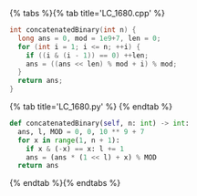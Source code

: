 {% tabs %}{% tab title='LC_1680.cpp' %}

```cpp
int concatenatedBinary(int n) {
  long ans = 0, mod = 1e9+7, len = 0;
  for (int i = 1; i <= n; ++i) {
    if ((i & (i - 1)) == 0) ++len;
    ans = ((ans << len) % mod + i) % mod;
  }
  return ans;
}
```

{% tab title='LC_1680.py' %}
{% endtab %}

```py
def concatenatedBinary(self, n: int) -> int:
  ans, l, MOD = 0, 0, 10 ** 9 + 7
  for x in range(1, n + 1):
    if x & (-x) == x: l += 1
    ans = (ans * (1 << l) + x) % MOD
  return ans
```

{% endtab %}{% endtabs %}
